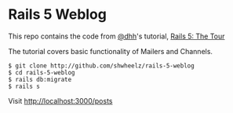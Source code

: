# Rails 5 Weblog

This repo contains the code from [@dhh](https://twitter.com/dhh)'s tutorial, [Rails 5: The Tour](https://www.youtube.com/watch?v=OaDhY_y8WTo)

The tutorial covers basic functionality of Mailers and Channels.

```
$ git clone http://github.com/shwheelz/rails-5-weblog
$ cd rails-5-weblog
$ rails db:migrate
$ rails s
```

Visit [http://localhost:3000/posts](http://localhost:3000/posts)

